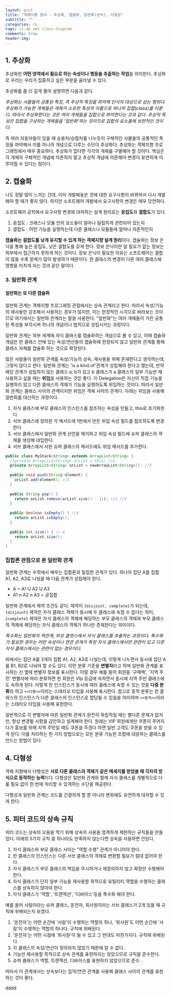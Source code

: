 ```yaml
---  
layout: post  
title: "객체지향 원리 - 추상화, 캡슐화, 일반화(상속), 다형성"  
subtitle: ""  
categories: cs
tags: cs-dp uml class-diagram
comments: true  
header-img: 
---  
```


## 1. 추상화

추상화란 **어떤 영역에서 필요로 하는 속성이나 행동을 추출하는 작업**을 의미한다. 추상화로 우리는 우리가 집중하고 싶은 부분을 골라낼 수 있다.

추상화를 좀 더 길게 풀어 설명하면 다음과 같다.

*추상화는 사물들의 공통된 특징, 즉 추상적 특징을 파악해 인식의 대상으로 삼는 행위다. 추상화가 가능한 개체들은 개체가 소유한 특성의 이름으로 하나의 집합(class)를 이룬다. 따라서 추상화한다는 것은 여러 개체들을 집합으로 파악한다는 것과 같다. 추상적 특성은 집합을 구성하는 개체들을 '일반화'하는 것이므로 집합의 요소들에 보편적인 것이다.*

즉 여러 자동차들이 있을 때 승용차/승합차를 나누듯이 구체적인 사물들의 공통적인 특징을 파악해서 이를 하나의 개념으로 다루는 수단이 추상화다. 추상화는 객체지향 프로그래밍에서 매우 중요하다.
추상화가 없다면 각각의 개체를 구별해야 할 것이다. 핵심은 각 개체의 구체적인 개념에 의존하지 말고 추상적 개념에 의존해야 변경이 유연하게 이루어질 수 있다는 점이다.

## 2. 캡슐화

나도 정말 많이 느끼는 건데, 이미 개발해놓은 것에 대한 요구사항이 바뀌어서 다시 개발해야 할 때가 좋지 않다. 하지만 소프트웨어 개발에서 요구사항의 변경은 매우 당연하다.

소프트웨어 공학에서 요구사항 변경에 대처하는 설계 원리로는 **응집도**와 **결합도**가 있다. 

1. 응집도 : 크래스나 모듈 안의 요소들이 얼마나 밀접하게 관련되어 있는지
2. 결합도 : 어떤 기능을 실행하는데 다른 클래스나 모듈들에 얼마나 의존적인지

**캡슐화는 결합도를 낮게 유지할 수 있게 하는 객체지향 설계 원리**이다. 캡슐화는 정보 은닉을 통해 높은 응집도, 낮은 결합도를 갖게 한다. 정보 은닉이란 알 필요가 없는 정보는 외부에서 접근하지 못하게 하는 것이다. 정보 은닉이
필요한 이유는 소프트웨어는 결합이 많을 수록 문제가 많이 발생하기 때문이다. 한 클래스의 변경이 다른 여러 클래스에 영향을 미치게 되는 것과 같은 말이다.

### 3. 일반화 관계

#### 일반화는 또 다른 캡슐화

일반화 관계는 객체지향 프로그래밍 관점에서는 상속 관계라고 한다. 따라서 속성/기능의 재사용만 강조해서 사용하는 경우가 많지만, 이는 한정적인 시각으로 바라보는 것이므로 여기에서는 일반화 관계라는 말을 사용한다.
"일반화"는 여러 개체들이 가진 공통된 특성을 부각시켜 하나의 개념이나 법칙으로 성립시키는 과정이다.

일반화 관계는 외부 세계에 자식 클래스를 캡슐화하는 개념으로 볼 수 있고, 이때 캡슐화 개념은 한 클래스 안에 있는 속성/연산들의 캡슐화에 한정되지 않고 일반화 관계를 통해 클래스 자체를 캡슐화 하는 것으로 확장된다. 

많은 사람들이 일반화 관계를 속성/기능의 상속, 재사용을 위해 존재한다고 생각하는데, 그렇지 않다고 한다. 일반화 관계는 'is a kind of'관계가 성립해야 한다고 했는데, 만약 해당 관계가 성립하지 않는 클래스 a, b가 있고
b 클래스가 a 클래스의 일부 기능만 재사용하고 싶을 때는 **위임**을 사용하는 것읻 좋다. 이 Delegation은 자신이 직접 기능을 실행하지 않고 다른 클래스의 객체가 기능을 실행하도록 위임하는 것이다. 따라서 일반화 관계는 클래스 사이의
관계이지만 위임은 객체 사이의 관계다. 아래는 위임을 사용해 일반화를 대신하는 과정이다.

1. 자식 클래스에 부모 클래스의 인스턴스를 참조하는 속성을 만들고, this로 초기화한다.
2. 서브 클래스에 정의된 각 메서드에 1번에서 만든 위임 속성 필드를 참조하도록 변경한다.
3. 서브 클래스에서 일반화 관계 선언을 제거하고 위임 속성 필드에 슈퍼 클래스의 객체를 생성해 대입한다.
4. 서브 클래스에서 사된 슈퍼 클래스의 메서드에도 위임 메서드를 추가한다.

```java
public class MyStack<String> extends ArrayList<String> {
  //private ArrayList<String> arList = this; //1
  private ArrayList<String> arList = newArrayList<String>(); //3
  
  public void push(String element) {
    arList.add(element); //2
  }
  
  public String pop() {
    return arList.remove(arList.size() - 1)); //2 //4
  }
  
  public boolean isEmpty() { //4
    return arList.isEmpty(); 
  }
  
  public int size() { // 4
    return arList.size();
  }
}
```

### 집합론 관점으로 본 일반화 관계

일반화 관계는 수학에서 배우는 집합론과 밀접한 관계가 있다. 하나의 집단 A를 집합 A1, A2, A3로 나눴을 때 다음 관계가 성립해야 한다.

* A = A1 U A2 U A3
* A1 n A2 n A3 = 공집합

일반화 관계에서 제약 조건도 같다. 제약이 `{disjoint, complete}`가 되는데, `{disjoint}` 제약은 자식 클래스 객체가 동시에 두 클래스에 속할 수 없다는 의미, `{complete}` 제약은
자식 클래스의 객체에 해당하는 부모 클래스의 객체와 부모 클래스의 객체에 해당하는 자식 클래스의 객체가 하나만 존재한다는 의미이다. 

*특수화는 일반화의 역관계, 부모 클랫스에서 자식 클래스를 추출하는 과정이다. 특수화가 필요한 경우는 어떤 속성이나 연관 관계가 특정 자식 클래스에서만 관련이 있고 다른 자식 클래스에서는 관련이 없는 경우이다.*

위에서는 집단 A를 3개의 집합 A1, A2, A3로 나눴는데, 이렇게 나누면서 동시에 집단 A를 B1, B2로 나눠야 할 수도 있다. 이런 분류 기준을 **변별자**라고 하며 일반화 관계를 표시하는 선 옆에 변별자 정보를 표시한다.
이럴 경우 예를 들어 회원을 '구매액', '지역 주민' 변별자에 따라 분류하면 한 회원은 VIp 등급에 속하면서 동시에 지역 주빈 클래스에도 속하게 된다. 이렇게 한 인스턴스가 동시에 여러 클래스에 속할 수 있는 것을
**다중 분류**라 하고 `<<다중>>`이라는 스테리오 타입을 사용해 표시한다. 참고로 동적 분류는 한 클래스의 인스턴스가 다른 클래스의 인스턴스로 할당될 수 있음을 의미하며 `<<동적>>`이라는 스테리오 타입을 사용해 표현한다.

일반적으로 각 변별자에 따른 일반화 관계가 완전히 독립적일 때는 별다른 문제가 없지만, 항상 변경될 사항을 감안하고 설계해야 한다. 원래는 VIP 회원에게만 쿠폰이 주어지다가 홍보를 위해 지역 주민일 때도 쿠폰을 주겠다 하면 
일반 고객도 쿠폰을 받을 수 있게 된다. 이를 처리하는 한 가지 방법으로는 모든 분류 가능한 조합에 대응하는 클래스를 만드는 방법이 있다.

## 4. 다형성

객체 지향에서 다형성은 **서로 다른 클래스의 객체가 같은 메세지를 받았을 때 각자의 방식으로 동작하는 능력**이다. 다형성은 일반화 관계와  함께 자식 클래스를 개별적으로 다룰 필요 없이 한 번에 처리할 수 있게하는 수단을 제공한다.

다형성과 일반화 관계는 코드를 간결하게 할 뿐 아니라 변화에도 유연하게 대처할 수 있게 한다.

## 5. 피터 코드의 상속 규칙

피터 코드는 상속의 오용을 막기 위해 상속의 사용을 엄격하게 제한하는 규칙들을 만들었다. 아래의 5가지 규칙 중 하나라도 만족하지 않는다면 상속을 사용하면 안된다.

1. 자식 클래스와 부모 클래스 사이는 "역할 수행" 관계가 아니어야 한다.
2. 한 클래스의 인스턴스는 다른 서브 클래스의 객체로 변환할 필요가 절대 없어야 한다.
3. 자식 클래스가 부모 클래스의 책임을 무시하거나 재정의하지 않고 확장만 수행해야 한다.
4. 자식 클래스가 단지 일부 기능을 재사용할 목적으로 유틸리티 역할을 수행하는 클래스를 상속하지 않아야 한다.
5. 자식 클래스가 '역할', '트랜잭션', '디바이스'등을 특수화 해야 한다.

예를 들어 사람이라는 슈퍼 클래스, 운전자, 회사원이라는 서브 클래스가 2개 있을 때 규칙에 위배되는지 보겠다.

1. '운전자'는 어떤 순간에 '사람'이 수행하는 역할의 하나, '회사원'도 어떤 순간에 '사람'이 수행하는 역할의 하나다. 규칙에 위배된다.
2. '운전자'는 어떤 시점에 '회사원'이 될 수 있고 그 반대도 마찬가지다. 규칙에 위배된다.
3. 각 클래스의 속성/연산이 정의되지 않았기 때문에 알 수 없다.
4. 기능만 재사용할 목적으로 상속 관계를 표현하지는 않았으므로 규칙을 준수한다.
5. 슈퍼 클래스가 역할, 트랜잭션, 디바이스를 표현하지 않았으므로 준수.

따라서 이 관계에서는 상속보다는 집약/연관 관계를 사용해 클래스 사이의 관계를 표현하는 것이 좋다.


dddd
